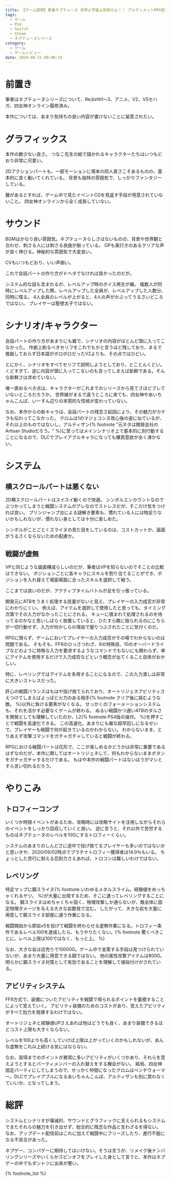 ```yaml
---
title: 【ゲーム感想】勇者ネプテューヌ 世界よ宇宙よ刮目せよ！！ アルティメットRPG宣言！！
tags:
  - ゲーム
  - PS4
  - Switch
  - Steam
  - ネプテューヌシリーズ
category:
  - ゲーム
  - ゲームレビュー
date: 2020-08-31 00:00:19
---
```



# 前置き

筆者はネプテューヌシリーズについて、Re;birth1～3、アニメ、V2、VSセハガ、四女神オンライン履修済み。

本作については、あまり気持ちの良い内容が書けないことに留意されたい。

<!-- more -->

# グラフィックス

本作の数少ない良さ。
つなこ先生の絵で描かれるキャラクターたちはいつもどおり非常に可愛い。

2Dアクションパートも、一部モーションに場末の同人臭さこそあるものの、基本的に良く動いてくれている。
背景も独特の雰囲気で、しっかりファンタジーしている。

難があるとすれば、ゲーム中で見たイベントCGを見返す手段が用意されていないこと。
四女神オンラインから全く成長していない。

# サウンド

BGMはかなり良い雰囲気。ネプテューヌらしさはないものの、背景や世界観と合わせ、刺さる人には刺さる良曲が揃っている。
OPも奥行きのあるクリアな声が良く伸びる。神秘的な雰囲気で大変良い。

CVもいつもどおり、いい声揃い。

これで会話パートの作り方がドヘタでなければ良かったのだが。

システム的な話も含まれるが、レベルアップ時のボイス再生が雑。
複数人が同時にレベルアップした際、レベルアップした全員が、レベルアップした人数分、同時に喋る。
4人全員のレベルが上がると、4人の声がかぶってうるさいどころではない。
プレイヤーは聖徳太子ではない。

# シナリオ/キャラクター

会話パートの作り方があまりにも雑で、シナリオの内容がほとんど頭に入ってこなかった。
作劇上削るべきセリフをこれでもかと言うほど残しており、まるで推敲しておらず日本語がボロボロだったV2よりも、その点ではひどい。

とにかく、シナリオをすべてセリフで説明しようとしており、とことんくどい。
くどすぎて、逆に内容が頭に入ってこないのも言ってしまえば新鮮である。そんな新鮮さは求めていない。

唯一褒めるべき点は、キャラクターがこれまでのシリーズから見てさほどブレていないところだろうか。
世界線がまるで違うところに来ても、四女神やあいちゃんこんぱ、いーすん辺りの本質的な性格が変わっていない。

なお、本作からの新キャラは、会話パートの残念さ起因により、その魅力がカケラも伝わってこなかった。
クロムは1のマジェコンヌ改心後の姿に似ているが、それ以上のものではないし、アルティザン{% footnote "元ネタは開発会社のArtisan Studioだろう。" %}に至ってはメインシナリオ上で基本的に別行動することになるので、DLCでプレイアブルキャラになっても購買意欲が全く沸かない。

# システム

## 横スクロールパートは悪くない

2D横スクロールパートはスイスイ動くので快適。
シンボルエンカウントなのでぶつかってしまうと戦闘システムがアレなのでストレスだが、そこだけ気をつければ良い。
プリンジャンプ台による謎解き要素も、慣れている人には物足りないかもしれないが、慣れない身としては十分に楽しめた。

シンボルがことごとくスライヌの見た目をしているのは、コストカットか、画面がうるさくならないための配慮か。

## 戦闘が虚無

VPと同じような画面構成らしいのだが、筆者はVPを知らないのでそことの比較はできない。
ポジションごとに各キャラにスキルを割り当てることができ、ポジションを入れ替えて場面場面に合ったスキルを選択して戦う。

ここまでは良いのだが、アクティブタイムバトルが足を引っ張っている。

開発元にATBをうまく処理する技量がないと見え、プレイヤーの入力成否が非常にわかりにくい。
例えば、アイテムを選択して使用したと思っても、タイミング次第でその入力がなかったことにされる。
キューに積まれて処理されるのを待ってるのかなと思いしばらく放置していると、ひたすら敵に殴られるのにこちらが一切行動せず、入力が何かしらの理由で握りつぶされたことに気付くのだ。

RPGに限らず、ゲームにおいてプレイヤーの入力成否がその場でわからないのは問題である。
そもそも、FF6のひっさつわざ、8の特殊技、10のオーバードライブなどのように特殊な入力を要求するようなコマンドでもないにも関わらず、単にアイテムを使用するだけで入力成否などという概念が出てくること自体がおかしい。

特に、レベリングではアイテムを多用することになるので、この入力潰しは非常に大きいストレスだった。

肝心の戦闘バランスはもはや投げ捨てられており、オートリジェネアビリティさえつけてしまえばよっぽど火力のある相手{% footnote クリア後に挑むような敵。 %}以外に負ける要素がなくなる。
せっかくのフォーメーションシステムも、それを活かす必要なくゲームが終わる。
ぬるい戦闘かつ遅いATBのダルさを開発としても理解していたのか、L2{% footnote PS4版の操作。 %}を押すことで戦闘を高速化できる。
この高速化、あまりにも雑な超早回しになるせいで、プレイヤーも戦闘で何が起きているのかわからない。
わからないまま、とりあえず攻撃コマンドをガチャガチャしていると戦闘が終わる。

RPGにおける戦闘パートは花形で、ここが楽しめるかどうかは非常に重要であるはずなのだが、本作に関してはオートリジェネして、何もわからないままボタンをガチャガチャするだけである。
もはや本作の戦闘パートはないほうがマシとすら言い切れるだろう。

# やりこみ

## トロフィーコンプ

いくつか時限イベントがあるため、攻略時には攻略サイトを注視しながらそれらのイベントをしっかり回収していくと良い。
逆に言うと、それ以外で苦労するものはネプテューヌのレベルを100にするトロフィーくらい。

システムのあまりのしんどさに途中で投げ捨てるプレイヤーも多いのではないかと思いきや、2020/09/02時点でプラチナトロフィー獲得者は14.0％もいる。
ちょっとした苦行に耐える忍耐力さえあれば、トロコンは難しいわけではない。

## レベリング

特定マップに鋼スライヌ{% footnote いわゆるメタルスライム。経験値をめっちゃくれるヤツ。 %}が大量に出現するため、そこに通ってレベリングすることになる。
鋼スライヌはめちゃくちゃ固く、物理攻撃しか通らないが、敵全体に固定物理ダメージを与える大きな岩数発で沈む。
したがって、大きな岩を大量に用意して鋼スライヌ部屋に通う作業になる。

戦闘開始から即岩x5を投げて戦闘を終わらせる虚無作業になる。トロフィー条件であるレベル100を達成したら、もうやりたくない。{% footnote 驚くべきことに、レベル上限は100ではなく、もっと上。 %}

なお、大きな岩は店売りで10000G。ゲーム中で金策する手段は見つけられていないが、あまり大量に用意できる額ではない。
他の属性攻撃アイテムは800G。明らかに鋼スライヌ対策として有効であることを理解して値段付けがされている。

## アビリティシステム

FF9方式で、装備についたアビリティを戦闘で得られるポイントを蓄積することによって覚えていく。
アビリティ装備のためのコストがあり、覚えたアビリティがすべて効力を発揮するわけではない。

オートリジェネと経験値UPさえあれば他はどうでも良く、あまり装備できるほどコスト上限も大きくならない。

レベルを100よりも高くしていけば上限は上がっていくのかもしれないが、あんな虚無をこれ以上続ける気にはならない。

なお、習得までのポイントが異常に多いアビリティがいくつかあり、それらを覚えようとするとパーティメンバーの入れ替えをする機会がない。
結局、四女神固定パーティにしてしまうので、せっかく仲間になったクロムはベンチウォーマー。DLCでプレイアブルになるあいちゃんこんぱ、アルティザンも別に買わなくていいか、となってしまう。

# 総評

システムとシナリオが壊滅的、サウンドとグラフィックに支えられるもシステムでまたそれらの魅力を引き出せず、総合的に残念な作品と言わざるを得ない。
なお、アップデート配信前はこれに加えて戦闘中にフリーズしたり、進行不能になる不具合があった。

ネプゲー、コンパゲーに期待してはいけない。そうは言うが、リメイク後ナンバリングシリーズやいくらかスピンオフをプレイした身として言うと、本作はネプゲーの中でもダントツに出来が悪い。

{% footnote_list %}
